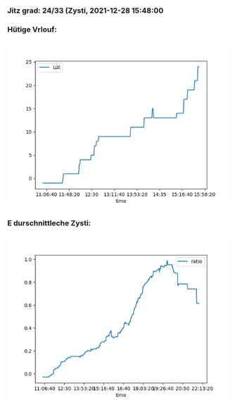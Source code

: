 ### Jitz grad: 24/33 (Zysti, 2021-12-28 15:48:00

### Hütige Vrlouf:
![Graph](Today.png)

### E durschnittleche Zysti:
![Graph](Zysti.png)